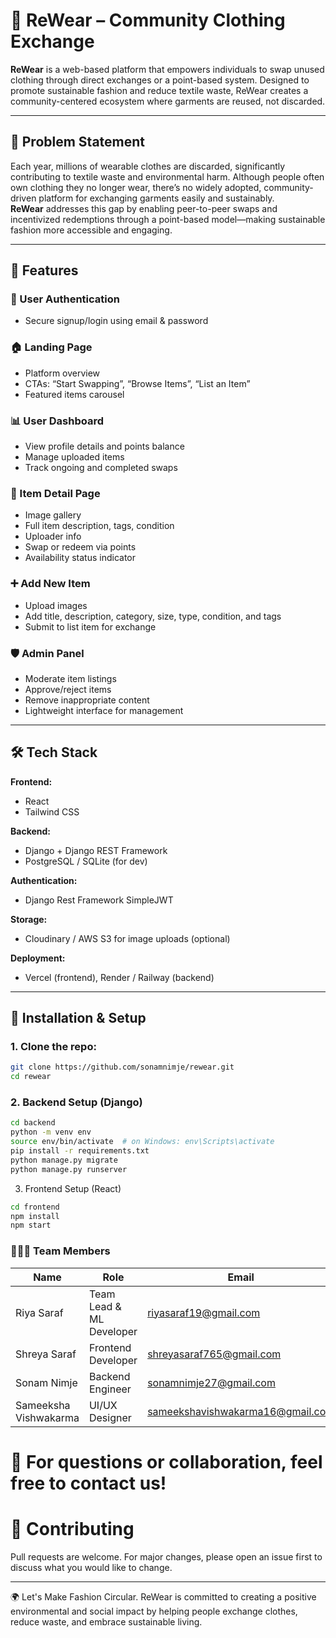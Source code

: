 # 👕 ReWear – Community Clothing Exchange

**ReWear** is a web-based platform that empowers individuals to swap unused clothing through direct exchanges or a point-based system. Designed to promote sustainable fashion and reduce textile waste, ReWear creates a community-centered ecosystem where garments are reused, not discarded.

---

## 🧩 Problem Statement

Each year, millions of wearable clothes are discarded, significantly contributing to textile waste and environmental harm. Although people often own clothing they no longer wear, there’s no widely adopted, community-driven platform for exchanging garments easily and sustainably.  
**ReWear** addresses this gap by enabling peer-to-peer swaps and incentivized redemptions through a point-based model—making sustainable fashion more accessible and engaging.

---

## 🚀 Features

### 👤 User Authentication
- Secure signup/login using email & password

### 🏠 Landing Page
- Platform overview
- CTAs: “Start Swapping”, “Browse Items”, “List an Item”
- Featured items carousel

### 📊 User Dashboard
- View profile details and points balance
- Manage uploaded items
- Track ongoing and completed swaps

### 🧥 Item Detail Page
- Image gallery
- Full item description, tags, condition
- Uploader info
- Swap or redeem via points
- Availability status indicator

### ➕ Add New Item
- Upload images
- Add title, description, category, size, type, condition, and tags
- Submit to list item for exchange

### 🛡️ Admin Panel
- Moderate item listings
- Approve/reject items
- Remove inappropriate content
- Lightweight interface for management

---

## 🛠️ Tech Stack

**Frontend:**
- React
- Tailwind CSS 

**Backend:**
- Django + Django REST Framework
- PostgreSQL / SQLite (for dev)

**Authentication:**
- Django Rest Framework SimpleJWT

**Storage:**
- Cloudinary / AWS S3 for image uploads (optional)


**Deployment:** 
- Vercel (frontend), Render / Railway (backend)
---

## 🔧 Installation & Setup

### 1. Clone the repo:

```bash
git clone https://github.com/sonamnimje/rewear.git
cd rewear
```

### 2. Backend Setup (Django)

```bash
cd backend
python -m venv env
source env/bin/activate  # on Windows: env\Scripts\activate
pip install -r requirements.txt
python manage.py migrate
python manage.py runserver
```

3. Frontend Setup (React)
```bash
cd frontend
npm install
npm start
```

### 🧑‍🤝‍🧑 Team Members

| Name          | Role                 | Email                       |
|---------------|----------------------|-----------------------------|
| Riya Saraf   | Team Lead & ML Developer | riyasaraf19@gmail.com     |
| Shreya Saraf  | Frontend Developer   | shreyasaraf765@gmail.com     |
| Sonam Nimje   | Backend Engineer     | sonamnimje27@gmail.com     |
| Sameeksha Vishwakarma    | UI/UX Designer       | sameekshavishwakarma16@gmail.com     |
 

# 📧 For questions or collaboration, feel free to contact us!

# 🤝 Contributing
Pull requests are welcome. For major changes, please open an issue first to discuss what you would like to change.


---

🌍 Let's Make Fashion Circular.
ReWear is committed to creating a positive environmental and social impact by helping people exchange clothes, reduce waste, and embrace sustainable living.


